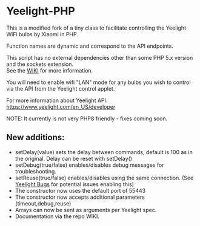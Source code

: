 <h1>Yeelight-PHP</h1>

This is a modified fork of a tiny class to facilitate controlling the Yeelight WiFi bulbs by Xiaomi in PHP.<p>
Function names are dynamic and correspond to the API endpoints.<p>
This script has no external dependencies other than some PHP 5.x version and the sockets extension.<br/>
See the <a href="https://github.com/LeeThompson/Yeelight-PHP/wiki">WIKI</a> for more information.
  
You will need to enable wifi "LAN" mode for any bulbs you wish to control via the API from the Yeelight control applet.

For more information about Yeelight API:
https://www.yeelight.com/en_US/developer


NOTE: It currently is not very PHP8 friendly - fixes coming soon.

<h2>New additions:</h2>

<ul>
<li>setDelay(value) sets the delay between commands, default is 100 as in the original.   Delay can be reset with setDelay()
<li>setDebug(true/false) enables/disables debug messages for troubleshooting.
<li>setReuse(true/false) enables/disables using the same connection.  (See <a href="https://github.com/LeeThompson/Yeelight-PHP/wiki/Yeelight-Bugs">Yeelight Bugs</a> for potential issues enabling this)
<li>The constructor now uses the default port of 55443
<li>The constructor now accepts additional parameters (timeout,debug,reuse)
<li>Arrays can now be sent as arguments per Yeelight spec.
<li>Documentation via the repo WIKI.
</ul>
